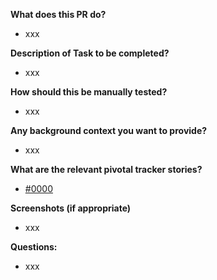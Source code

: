 **What does this PR do?**

- xxx

**Description of Task to be completed?**

- xxx

**How should this be manually tested?**

- xxx

**Any background context you want to provide?**

- xxx

**What are the relevant pivotal tracker stories?**

- [#0000](https://www.pivotaltracker.com/story/show/0000)

**Screenshots (if appropriate)**

- xxx

**Questions:**

- xxx